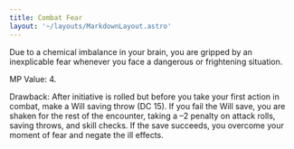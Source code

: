 ```yaml
---
title: Combat Fear
layout: '~/layouts/MarkdownLayout.astro'
---
```

Due to a chemical imbalance in your brain, you are gripped by an inexplicable
fear whenever you face a dangerous or frightening situation.

MP Value: 4.

Drawback: After initiative is rolled but before you take your first action in
combat, make a Will saving throw (DC 15). If you fail the Will save, you are
shaken for the rest of the encounter, taking a –2 penalty on attack rolls,
saving throws, and skill checks. If the save succeeds, you overcome your
moment of fear and negate the ill effects.

